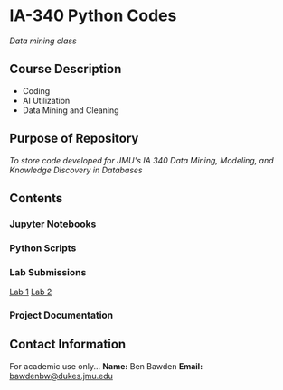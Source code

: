# IA-340 Python Codes
*Data mining class*
## Course Description
- Coding
- AI Utilization
- Data Mining and Cleaning
## Purpose of Repository
*To store code developed for JMU's IA 340 Data Mining, Modeling, and Knowledge Discovery in Databases*

## Contents
### Jupyter Notebooks
### Python Scripts
### Lab Submissions
[Lab 1](https://github.com/bwbawden/IA-340/blob/a70eccd2fecab1870a0f421ee8205b0203d67e91/lab1.ipynb)
[Lab 2](https://github.com/bwbawden/IA-340/blob/63c963fb37c6f54592dd993993f31ba1703ba746/Lab_2.0.ipynb)
### Project Documentation

## Contact Information
For academic use only...
**Name:** Ben Bawden
**Email:** bawdenbw@dukes.jmu.edu
